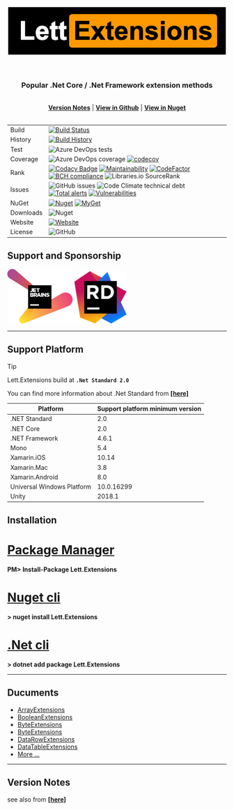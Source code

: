 <div>
<center><img src="./images/logo.png" width="500" height="109">
<br/>
<br/>
<br/>
<h3>Popular .Net Core / .Net Framework extension methods</h3>
<br/>
<b><a href="version_notes.md">Version Notes</a></b> | <b><a href="https://github.com/viacooky/Lett.Extensions/">View in Github</a></b> | <b><a href="https://www.nuget.org/packages/Lett.Extensions/">View in Nuget</a></b></center>

</div>
<br/>

|           |                                                                                                                                                                                                                                                                                                                                                                                                                                                                                                                                                                                                                                                                                                                                                                                                                                                              |
| --------- | ------------------------------------------------------------------------------------------------------------------------------------------------------------------------------------------------------------------------------------------------------------------------------------------------------------------------------------------------------------------------------------------------------------------------------------------------------------------------------------------------------------------------------------------------------------------------------------------------------------------------------------------------------------------------------------------------------------------------------------------------------------------------------------------------------------------------------------------------------------ |
| Build     | [![Build Status](https://dev.azure.com/viacooky/Lett.Extensions/_apis/build/status/viacooky.Lett.Extensions?branchName=master)](https://dev.azure.com/viacooky/Lett.Extensions/_build/latest?definitionId=8&branchName=master)                                                                                                                                                                                                                                                                                                                                                                                                                                                                                                                                                                                                                               |
| History   | [![Build History](https://buildstats.info/azurepipelines/chart/viacooky/Lett.Extensions/8?branch=master)](https://dev.azure.com/viacooky/Lett.Extensions)                                                                                                                                                                                                                                                                                                                                                                                                                                                                                                                                                                                                                                                                                                    |
| Test      | ![Azure DevOps tests ](https://img.shields.io/azure-devops/tests/viacooky/Lett.Extensions/8/master.svg?compact_message)                                                                                                                                                                                                                                                                                                                                                                                                                                                                                                                                                                                                                                                                                                                                      |
| Coverage  | ![Azure DevOps coverage](https://img.shields.io/azure-devops/coverage/viacooky/Lett.Extensions/8/master.svg?color=9cf) [![codecov](https://codecov.io/gh/viacooky/Lett.Extensions/branch/master/graph/badge.svg)](https://codecov.io/gh/viacooky/Lett.Extensions)                                                                                                                                                                                                                                                                                                                                                                                                                                                                                                                                                                                            |
| Rank      | [![Codacy Badge](https://api.codacy.com/project/badge/Grade/ef28989ffe5848a5877b1e1ef8c6162e)](https://www.codacy.com/app/viacooky/Lett.Extensions?utm_source=github.com&utm_medium=referral&utm_content=viacooky/Lett.Extensions&utm_campaign=Badge_Grade)  [![Maintainability](https://api.codeclimate.com/v1/badges/0b962164039e8807500e/maintainability)](https://codeclimate.com/github/viacooky/Lett.Extensions/maintainability) [![CodeFactor](https://www.codefactor.io/repository/github/viacooky/lett.extensions/badge/master)](https://www.codefactor.io/repository/github/viacooky/lett.extensions/overview/master) [![BCH compliance](https://bettercodehub.com/edge/badge/viacooky/Lett.Extensions?branch=master)](https://bettercodehub.com/) ![Libraries.io SourceRank](https://img.shields.io/librariesio/sourcerank/nuget/Lett.Extensions) |
| Issues    | ![GitHub issues](https://img.shields.io/github/issues/viacooky/Lett.Extensions) ![Code Climate technical debt](https://img.shields.io/codeclimate/tech-debt/viacooky/Lett.Extensions)  [![Total alerts](https://img.shields.io/lgtm/alerts/g/viacooky/Lett.Extensions.svg?logo=lgtm&logoWidth=18)](https://lgtm.com/projects/g/viacooky/Lett.Extensions/alerts/) [![Vulnerabilities](https://snyk.io//test/github/viacooky/Lett.Extensions/badge.svg?targetFile=src/Lett.Extensions/Lett.Extensions.csproj)](https://snyk.io//test/github/viacooky/Lett.Extensions?targetFile=src/Lett.Extensions/Lett.Extensions.csproj)                                                                                                                                                                                                                                    |
| NuGet     | [![Nuget](https://img.shields.io/nuget/v/Lett.Extensions.svg)](https://www.nuget.org/packages/Lett.Extensions/) [![MyGet](https://img.shields.io/myget/lett/v/Lett.Extensions.svg?label=MyGet)](https://www.myget.org/feed/lett/package/nuget/Lett.Extensions)                                                                                                                                                                                                                                                                                                                                                                                                                                                                                                                                                                                               |
| Downloads | ![Nuget](https://img.shields.io/nuget/dt/Lett.Extensions.svg)                                                                                                                                                                                                                                                                                                                                                                                                                                                                                                                                                                                                                                                                                                                                                                                                |
| Website   | [![Website](https://img.shields.io/website/https/viacooky.github.io/Lett.Extensions)](https://viacooky.github.io/Lett.Extensions)                                                                                                                                                                                                                                                                                                                                                                                                                                                                                                                                                                                                                                                                                                                            |
| License   | ![GitHub](https://img.shields.io/github/license/viacooky/Lett.Extensions.svg)                                                                                                                                                                                                                                                                                                                                                                                                                                                                                                                                                                                                                                                                                                                                                                                |

## Support and Sponsorship

<a herf="https://www.jetbrains.com/?from=Lett.Extensions" target="_blank"><img src="images/jetbrains-variant-2.png" width="150" alt="JetBrains"></a>
<a herf="https://www.jetbrains.com/rider/?from=Lett.Extensions" target="_blank"><img src="images/ride.png" width="120" alt="JetBrains"></a>

---

## Support Platform

> [!TIP]
> Lett.Extensions build at **`.Net Standard 2.0`**
>
> You can find more information about .Net Standard from [**[here]**](https://docs.microsoft.com/en-us/dotnet/standard/net-standard#net-implementation-support)

| Platform                   | Support platform minimum version |
| -------------------------- | -------------------------------- |
| .NET Standard              | 2.0                              |
| .NET Core                  | 2.0                              |
| .NET Framework             | 4.6.1                            |
| Mono                       | 5.4                              |
| Xamarin.iOS                | 10.14                            |
| Xamarin.Mac                | 3.8                              |
| Xamarin.Android            | 8.0                              |
| Universal Windows Platform | 10.0.16299                       |
| Unity                      | 2018.1                           |

## Installation

# [**Package Manager**](#tab/tabid-a)

**PM> Install-Package Lett.Extensions**

# [**Nuget cli**](#tab/tabid-b)

**> nuget install Lett.Extensions**

# [**.Net cli**](#tab/tabid-c)

**> dotnet add package Lett.Extensions**

---

## Ducuments

- [ArrayExtensions](api/Lett.Extensions.ArrayExtensions.yml)
- [BooleanExtensions](api/Lett.Extensions.BooleanExtensions.yml)
- [ByteExtensions](api/Lett.Extensions.BooleanExtensions.yml)
- [ByteExtensions](api/Lett.Extensions.BooleanExtensions.yml)
- [DataRowExtensions](api/Lett.Extensions.DataRowExtensions.yml)
- [DataTableExtensions](api/Lett.Extensions.DataTableExtensions.yml)
- [More ...](api/Lett.Extensions.yml)

---

## Version Notes

see also from [**[here]**](version_notes.md)
